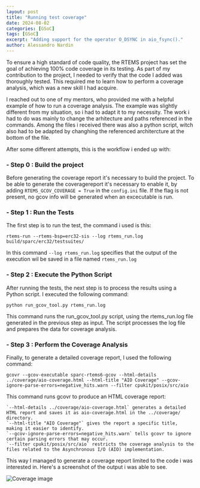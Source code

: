```yaml
---
layout: post
title: "Running test coverage"
date: 2024-08-02
categories: [GSoC]
tags: [GSoC]
excerpt: "Adding support for the operator O_DSYNC in aio_fsync()."
author: Alessandro Nardin
---
```


To ensure a high standard of code quality, the RTEMS project has set the goal of achieving 100% code coverage in its testing. As part of my contribution to the project, I needed to verify that the code I added was thoroughly tested. This required me to learn how to perform a coverage analysis, which was a new skill I had acquire.

I reached out to one of my mentors, who provided me with a helpful example of how to run a coverage analysis. The example was slightly different from my situation, so i had to adapt it to my necessity. The work i had to do was mainly to change the arhitecture and paths referenced in the commands. Among the files i received there was also a python script, witch also had to be adapted by changhing the referenced architercture at the bottom of the file. 

After some different attempts, this is the workflow i ended up with:

### - Step 0 : Build the project

Before generating the coverage report it's necessary to build the project. To be able to generate the coveragereport it's necessary to enable it, by adding `RTEMS_GCOV_COVERAGE = True` in the `config.ini` file.
If the flag is not present, no gcov info will be generated when an excecutable is run.

### - Step 1 : Run the Tests

The first step is to run the test, the command i used is this:
 
```
rtems-run --rtems-bsp=erc32-sis --log rtems_run.log build/sparc/erc32/testsuites/
```

In this command `--log rtems_run.log` specifies that the output of the execution wil be saved in a file named `rtems_run.log`

### - Step 2 : Execute the Python Script

After running the tests, the next step is to process the results using a Python script. I executed the following command:

```
python run_gcov_tool.py rtems_run.log
```

This command runs the run_gcov_tool.py script, using the rtems_run.log file generated in the previous step as input. The script processes the log file and prepares the data for coverage analysis.

### - Step 3 : Perform the Coverage Analysis

Finally, to generate a detailed coverage report, I used the following command:

```
gcovr --gcov-executable sparc-rtems6-gcov --html-details ../coverage/aio-coverage.html --html-title "AIO Coverage" --gcov-ignore-parse-errors=negative_hits.warn --filter cpukit/posix/src/aio
```

This command runs gcovr to produce an HTML coverage report:

    `--html-details ../coverage/aio-coverage.html` generates a detailed HTML report and saves it as aio-coverage.html in the ../coverage/ directory.
    `--html-title "AIO Coverage"` gives the report a specific title, making it easier to identify.
    `--gcov-ignore-parse-errors=negative_hits.warn` tells gcovr to ignore certain parsing errors that may occur.
    `--filter cpukit/posix/src/aio` restricts the coverage analysis to the files related to the Asynchronous I/O (AIO) implementation.


This way I managed to generate a coverage report limited to the code i was interested in. Here's a screenshot of the output i was able to see.

![Coverage image]( https://alessandronardin.github.io/gsoc/coverage.png ) 

